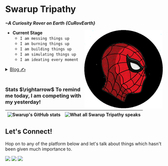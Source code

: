 
 <h1>Swarup Tripathy </h1>
 <p><i><b>~A Curiosity Rover on Earth {CuRovEarth}</b></i></p>


<div>
<img align=right height="250" src="https://github.com/Curovearth/Curovearth/blob/main/Img/cropped%20spider.gif">                 
</div>

- **Current Stage**
  - `I am messing things up`
  - `I am burning things up`
  - `I am building things up`
  - `I am simulating things up`
  - `I am ideating every moment` 
  
<details>
 <summary><a href="https://curovearth.github.io/Blogs/index.html">Blog ✍</a> </summary>
 
  - HomoDeus: A Brief History of Tomorrow 
  
</details>
<br>
<h3>Stats $\rightarrow$ To remind me today, I am competing with my yesterday!</h3>
<div>

 
| ![Swarup's GitHub stats](https://github-readme-stats.vercel.app/api?username=Curovearth&count_private=true&hide_border=true&include_all_commits=true) | <img align="center" src="https://github-readme-stats.vercel.app/api/top-langs/?username=Curovearth&hide_border=True" alt="What all Swarup Tripathy speaks"/>|
| ------------- | ------------- |

</div>


<h2>Let's Connect!</h2>
Hop on to any of the platform below and let's talk about things which hasn't been given much importance to.</p>
<p><a href="https://discord.com/channels/718336604887973939"><img src="https://img.shields.io/badge/Discord-7289DA?style=for-the-badge&logo=discord&logoColor=white"></a>
 <a href= "https://www.linkedin.com/in/swarup-tripathy-quantangled/"><img src="https://img.shields.io/badge/LinkedIn-0077B5?style=for-the-badge&logo=linkedin&logoColor=white"></a>
 <a href= "https://twitter.com/Curovearth"><img src="https://img.shields.io/badge/Twitter-1DA1F2?style=for-the-badge&logo=twitter&logoColor=white"></a>
</p>
<br>
</div>
